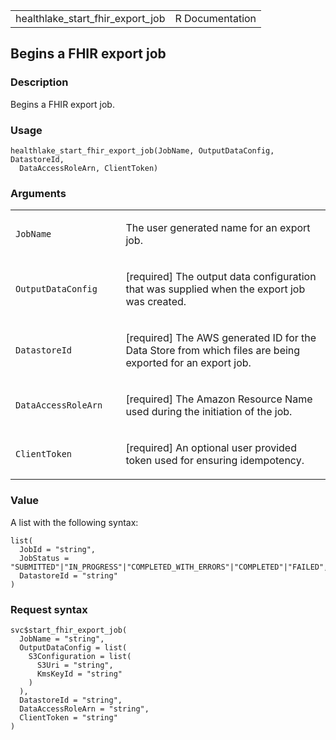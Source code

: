 <table style="width: 100%;">
<tbody>
<tr class="odd">
<td>healthlake_start_fhir_export_job</td>
<td style="text-align: right;">R Documentation</td>
</tr>
</tbody>
</table>

## Begins a FHIR export job

### Description

Begins a FHIR export job.

### Usage

    healthlake_start_fhir_export_job(JobName, OutputDataConfig, DatastoreId,
      DataAccessRoleArn, ClientToken)

### Arguments

<table>
<colgroup>
<col style="width: 35%" />
<col style="width: 65%" />
</colgroup>
<tbody>
<tr class="odd">
<td><code
id="healthlake_start_fhir_export_job_:_JobName">JobName</code></td>
<td><p>The user generated name for an export job.</p></td>
</tr>
<tr class="even">
<td><code
id="healthlake_start_fhir_export_job_:_OutputDataConfig">OutputDataConfig</code></td>
<td><p>[required] The output data configuration that was supplied when
the export job was created.</p></td>
</tr>
<tr class="odd">
<td><code
id="healthlake_start_fhir_export_job_:_DatastoreId">DatastoreId</code></td>
<td><p>[required] The AWS generated ID for the Data Store from which
files are being exported for an export job.</p></td>
</tr>
<tr class="even">
<td><code
id="healthlake_start_fhir_export_job_:_DataAccessRoleArn">DataAccessRoleArn</code></td>
<td><p>[required] The Amazon Resource Name used during the initiation of
the job.</p></td>
</tr>
<tr class="odd">
<td><code
id="healthlake_start_fhir_export_job_:_ClientToken">ClientToken</code></td>
<td><p>[required] An optional user provided token used for ensuring
idempotency.</p></td>
</tr>
</tbody>
</table>

### Value

A list with the following syntax:

    list(
      JobId = "string",
      JobStatus = "SUBMITTED"|"IN_PROGRESS"|"COMPLETED_WITH_ERRORS"|"COMPLETED"|"FAILED",
      DatastoreId = "string"
    )

### Request syntax

    svc$start_fhir_export_job(
      JobName = "string",
      OutputDataConfig = list(
        S3Configuration = list(
          S3Uri = "string",
          KmsKeyId = "string"
        )
      ),
      DatastoreId = "string",
      DataAccessRoleArn = "string",
      ClientToken = "string"
    )
